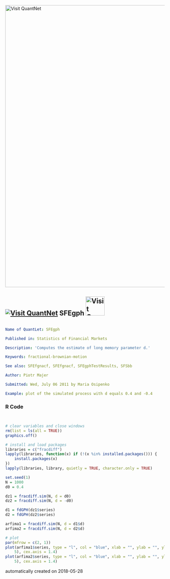[<img src="https://github.com/QuantLet/Styleguide-and-FAQ/blob/master/pictures/banner.png" width="888" alt="Visit QuantNet">](http://quantlet.de/)

## [<img src="https://github.com/QuantLet/Styleguide-and-FAQ/blob/master/pictures/qloqo.png" alt="Visit QuantNet">](http://quantlet.de/) **SFEgph** [<img src="https://github.com/QuantLet/Styleguide-and-FAQ/blob/master/pictures/QN2.png" width="60" alt="Visit QuantNet 2.0">](http://quantlet.de/)

```yaml

Name of QuantLet: SFEgph

Published in: Statistics of Financial Markets

Description: 'Computes the estimate of long memory parameter d.'

Keywords: fractional-brownian-motion

See also: SFEfgnacf, SFEfgnacf, SFEgphTestResults, SFSbb

Author: Piotr Majer

Submitted: Wed, July 06 2011 by Maria Osipenko

Example: plot of the simulated process with d equals 0.4 and -0.4 

```

### R Code
```r


# clear variables and close windows
rm(list = ls(all = TRUE))
graphics.off()

# install and load packages
libraries = c("fracdiff")
lapply(libraries, function(x) if (!(x %in% installed.packages())) {
    install.packages(x)
})
lapply(libraries, library, quietly = TRUE, character.only = TRUE)

set.seed(1)
N = 1000
d0 = 0.4

dz1 = fracdiff.sim(N, d = d0)
dz2 = fracdiff.sim(N, d = -d0)

d1 = fdGPH(dz1$series)
d2 = fdGPH(dz2$series)

arfima1 = fracdiff.sim(N, d = d1$d)
arfima2 = fracdiff.sim(N, d = d2$d)

# plot
par(mfrow = c(2, 1))
plot(arfima1$series, type = "l", col = "blue", xlab = "", ylab = "", ylim = c(-5, 
    5), cex.axis = 1.4)
plot(arfima2$series, type = "l", col = "blue", xlab = "", ylab = "", ylim = c(-5, 
    5), cex.axis = 1.4)

```

automatically created on 2018-05-28